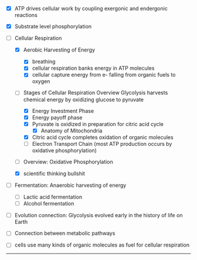 
- [x] ATP drives cellular work by coupling exergonic and endergonic reactions
- [x] Substrate level phosphorylation
- [ ] Cellular Respiration
      
    - [x] Aerobic Harvesting of Energy 
        - [x] breathing
        - [x] cellular respiration banks energy in ATP molecules
        - [x] cellular capture energy from e- falling from organic fuels to oxygen
          
    - [ ] Stages of Cellular Respiration
          Overview
          Glycolysis harvests chemical energy by oxidizing glucose to pyruvate
        - [x] Energy Investment Phase
        - [x] Energy payoff phase
        - [x] Pyruvate is oxidized in preparation for citric acid cycle
            - [x] Anatomy of Mitochondria
        - [x] Citric acid cycle completes oxidation of organic molecules
        - [ ] Electron Transport Chain (most ATP production occurs by oxidative phosphorylation)

  - [ ] Overview: Oxidative Phosphorylation

  - [x]  scientific thinking bullshit

- [ ] Fermentation: Anaerobic harvesting of energy
	- [ ] Lactic acid fermentation
	- [ ] Alcohol fermentation

- [ ] Evolution connection: Glycolysis evolved early in the history of life on Earth
- [ ] Connection between metabolic pathways
- [ ] cells use many kinds of organic molecules as fuel for cellular respiration

----

